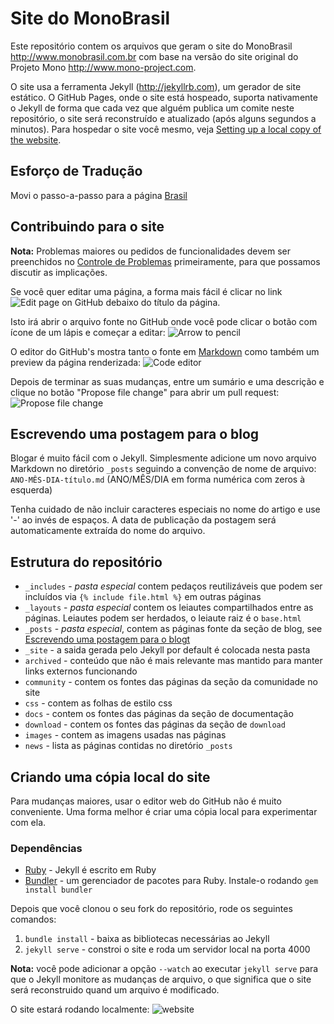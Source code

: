 Site do MonoBrasil
==================

Este repositório contem os arquivos que geram o site do MonoBrasil http://www.monobrasil.com.br com base na versão do site original do Projeto Mono http://www.mono-project.com.

O site usa a ferramenta Jekyll (http://jekyllrb.com), um gerador de site estático. O GitHub Pages, onde o site está hospeado, suporta nativamente o Jekyll de forma que cada vez que alguém publica um comite neste repositório, o site será reconstruído e atualizado (após alguns segundos a minutos). Para hospedar o site você mesmo, veja [Setting up a local copy of the website](#setting-up-a-local-copy-of-the-website).

Esforço de Tradução
-------------------

Movi o passo-a-passo para a página [Brasil](http://www.monobrasil.com.br/Brasil/)

Contribuindo para o site
---------------------------

**Nota:** Problemas maiores ou pedidos de funcionalidades devem ser preenchidos no [Controle de Problemas](https://github.com/mono/website/issues) primeiramente, para que possamos discutir as implicações.

Se você quer editar uma página, a forma mais fácil é clicar no link ![Edit page on GitHub](https://cloud.githubusercontent.com/assets/1376924/3712375/a6d7bc42-150f-11e4-9ceb-5230cbbfba3f.png) debaixo do título da página.

Isto irá abrir o arquivo fonte no GitHub onde você pode clicar o botão com ícone de um lápis e começar a editar:
![Arrow to pencil](https://cloud.githubusercontent.com/assets/1376924/3712474/1d2fe57a-1517-11e4-86b2-d083dbeaa4ae.png)

O editor do GitHub's mostra tanto o fonte em [Markdown](https://guides.github.com/features/mastering-markdown/) como também um preview da página renderizada:
![Code editor](https://cloud.githubusercontent.com/assets/1376924/3769433/0f0ca2ee-18e1-11e4-97fc-3493683b853d.png)

Depois de terminar as suas mudanças, entre um sumário e uma descrição e clique no botão "Propose file change" para abrir um pull request:
![Propose file change](https://cloud.githubusercontent.com/assets/1376924/3712481/52423448-1517-11e4-8aa8-9c9f9befb6bc.png)

Escrevendo uma postagem para o blog
-----------------------------------

Blogar é muito fácil com o Jekyll. Simplesmente adicione um novo arquivo Markdown no diretório `_posts` seguindo a convenção de nome de arquivo: `ANO-MÊS-DIA-título.md` (ANO/MÊS/DIA em forma numérica com zeros à esquerda)

Tenha cuidado de não incluir caracteres especiais no nome do artigo e use '-' ao invés de espaços. A data de publicação da postagem será automaticamente extraída do nome do arquivo.

Estrutura do repositório
------------------------

 - `_includes` - *pasta especial* contem pedaços reutilizáveis que podem ser incluídos via `{% include file.html %}` em outras páginas
 - `_layouts` - *pasta especial* contem os leiautes compartilhados entre as páginas. Leiautes podem ser herdados, o leiaute raiz é o `base.html`
 - `_posts` - *pasta especial*, contem as páginas fonte da seção de blog, see [Escrevendo uma postagem para o blogt](#writing-a-blog-post)
 - `_site` - a saida gerada pelo Jekyll por default é colocada nesta pasta
 - `archived` - conteúdo que não é mais relevante mas mantido para manter links externos funcionando
 - `community` - contem os fontes das páginas da seção da comunidade no site
 - `css` - contem as folhas de estilo css
 - `docs` - contem os fontes das páginas da seção de documentação 
 - `download` - contem os fontes das páginas da seção de `download`
 - `images` - contem as imagens usadas nas páginas
 - `news` - lista as páginas contidas no diretório `_posts`

Criando uma cópia local do site
-------------------------------

Para mudanças maiores, usar o editor web do GitHub não é muito conveniente. Uma forma melhor é criar uma cópia local para experimentar com ela.

### Dependências

 - [Ruby](https://www.ruby-lang.org/) - Jekyll é escrito em Ruby
 - [Bundler](http://bundler.io/) - um gerenciador de pacotes para Ruby. Instale-o rodando `gem install bundler`

Depois que você clonou o seu fork do repositório, rode os seguintes comandos:
 1. `bundle install` - baixa as bibliotecas necessárias ao Jekyll
 2. `jekyll serve` - constroi o site e roda um servidor local na porta 4000

**Nota:** você pode adicionar a opção `--watch` ao executar `jekyll serve` para que o Jekyll monitore as mudanças de arquivo, o que significa que o site será reconstruido quand um arquivo é modificado.

O site estará rodando localmente:
![website](https://cloud.githubusercontent.com/assets/1376924/3712425/c1ab2e9c-1513-11e4-9df2-6e69d461c3cf.png)


